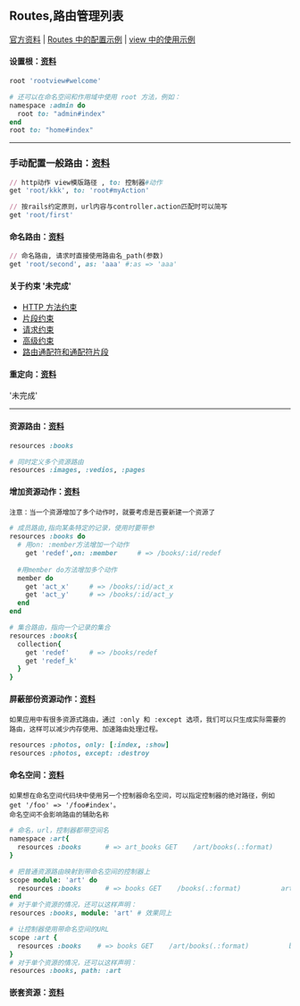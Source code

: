 ## Routes,路由管理列表


[官方资料](https://ruby-china.github.io/rails-guides/routing.html) | 
[Routes 中的配置示例](https://github.com/batuZ/RubyOnRails_Notes2/blob/master/forRoutes/config/routes.rb) | 
[view 中的使用示例](https://github.com/batuZ/RubyOnRails_Notes2/blob/master/forRoutes/app/views/root/welcome.html.erb)

#### 设置根：[资料](https://ruby-china.github.io/rails-guides/routing.html#using-root)
```ruby
root 'rootview#welcome'

# 还可以在命名空间和作用域中使用 root 方法，例如：
namespace :admin do
  root to: "admin#index"
end
root to: "home#index"
```
---

### 手动配置一般路由：[资料](https://ruby-china.github.io/rails-guides/routing.html#non-resourceful-routes)
```ruby
// http动作 view模版路径 , to: 控制器#动作
get 'root/kkk', to: 'root#myAction'

// 按rails约定原则，url内容与controller.action匹配时可以简写
get 'root/first'
```

#### 命名路由：[资料](https://ruby-china.github.io/rails-guides/routing.html#naming-routes)
```ruby
// 命名路由, 请求时直接使用路由名_path(参数)
get 'root/second', as: 'aaa' #:as => 'aaa'
```

#### 关于约束 '未完成'
* [HTTP 方法约束](https://ruby-china.github.io/rails-guides/routing.html#http-verb-constraints)
* [片段约束](https://ruby-china.github.io/rails-guides/routing.html#segment-constraints)
* [请求约束](https://ruby-china.github.io/rails-guides/routing.html#request-based-constraints)
* [高级约束](https://ruby-china.github.io/rails-guides/routing.html#advanced-constraints)
* [路由通配符和通配符片段](https://ruby-china.github.io/rails-guides/routing.html#route-globbing-and-wildcard-segments)

#### 重定向：[资料](https://ruby-china.github.io/rails-guides/routing.html#redirection)
'未完成'

---

#### 资源路由：[资料](https://ruby-china.github.io/rails-guides/routing.html#resource-routing-the-rails-default)
```ruby
resources :books

# 同时定义多个资源路由
resources :images, :vedios, :pages
```

#### 增加资源动作：[资料](https://ruby-china.github.io/rails-guides/routing.html#adding-more-restful-actions)

`注意：当一个资源增加了多个动作时，就要考虑是否要新建一个资源了`

```ruby
# 成员路由,指向某条特定的记录，使用时要带参
resources :books do
  # 用on: :member方法增加一个动作
    get 'redef',on: :member     # => /books/:id/redef
  
  #用member do方法增加多个动作
  member do
    get 'act_x'     # => /books/:id/act_x
    get 'act_y'     # => /books/:id/act_y
  end
end

# 集合路由，指向一个记录的集合
resources :books{
  collection{
    get 'redef'     # => /books/redef
    get 'redef_k'
  }
}
```

#### 屏蔽部份资源动作：[资料](https://ruby-china.github.io/rails-guides/routing.html#restricting-the-routes-created)
`如果应用中有很多资源式路由，通过 :only 和 :except 选项，我们可以只生成实际需要的路由，这样可以减少内存使用、加速路由处理过程。`
```ruby
resources :photos, only: [:index, :show]
resources :photos, except: :destroy
```
#### 命名空间：[资料](https://ruby-china.github.io/rails-guides/routing.html#controller-namespaces-and-routing)
    如果想在命名空间代码块中使用另一个控制器命名空间，可以指定控制器的绝对路径，例如 get '/foo' => '/foo#index'。
    命名空间不会影响路由的辅助名称
```ruby
# 命名，url，控制器都带空间名
namespace :art{
  resources :books      # => art_books GET    /art/books(.:format)          art/books#index
}

# 把普通资源路由映射到带命名空间的控制器上
scope module: 'art' do
  resources :books      # => books GET    /books(.:format)          art/books#index
end
# 对于单个资源的情况，还可以这样声明：
resources :books, module: 'art' # 效果同上

# 让控制器使用带命名空间的URL
scope :art {
  resources :books    # => books GET    /art/books(.:format)          books#index
}
# 对于单个资源的情况，还可以这样声明：
resources :books, path: :art
```

#### 嵌套资源：[资料](https://ruby-china.github.io/rails-guides/routing.html#nested-resources)






